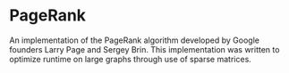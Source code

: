 # PageRank
An implementation of the PageRank algorithm developed by Google founders Larry Page and Sergey Brin. This implementation was written to optimize runtime on large graphs through use of sparse matrices.
